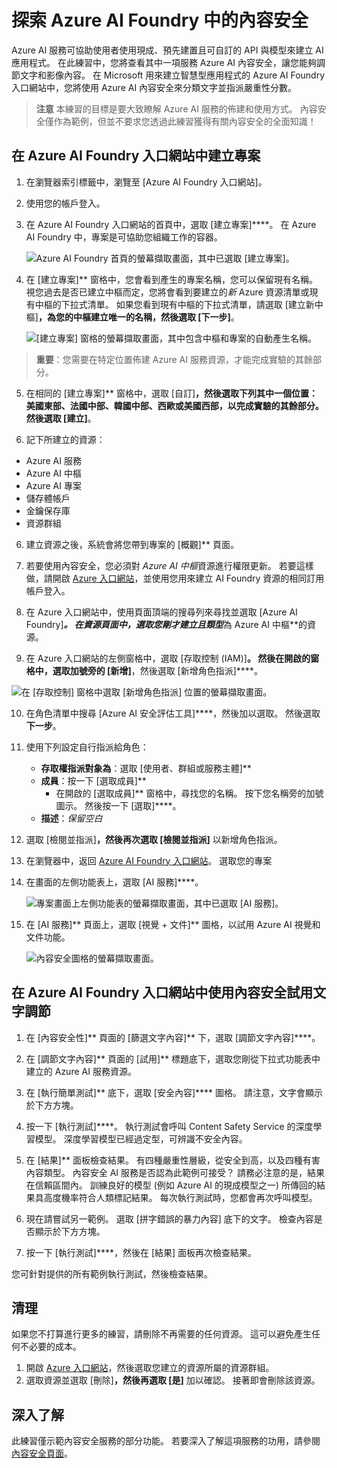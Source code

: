 # 探索 Azure AI Foundry 中的內容安全

Azure AI 服務可協助使用者使用現成、預先建置且可自訂的 API 與模型來建立 AI 應用程式。 在此練習中，您將查看其中一項服務 Azure AI 內容安全，讓您能夠調節文字和影像內容。 在 Microsoft 用來建立智慧型應用程式的 Azure AI Foundry 入口網站中，您將使用 Azure AI 內容安全來分類文字並指派嚴重性分數。 

> **注意** 本練習的目標是要大致瞭解 Azure AI 服務的佈建和使用方式。 內容安全僅作為範例，但並不要求您透過此練習獲得有關內容安全的全面知識！

## 在 Azure AI Foundry 入口網站中建立專案

1. 在瀏覽器索引標籤中，瀏覽至 [Azure AI Foundry 入口網站][](https://ai.azure.com?azure-portal=true)。

2. 使用您的帳戶登入。 

3. 在 Azure AI Foundry 入口網站的首頁中，選取 [建立專案]****。 在 Azure AI Foundry 中，專案是可協助您組織工作的容器。  

    ![Azure AI Foundry 首頁的螢幕擷取畫面，其中已選取 [建立專案]。](./media/azure-ai-foundry-home-page.png)

4. 在 [建立專案]** 窗格中，您會看到產生的專案名稱，您可以保留現有名稱。 視您過去是否已建立中樞而定，您將會看到要建立的*新* Azure 資源清單或現有中樞的下拉式清單。 如果您看到現有中樞的下拉式清單，請選取 [建立新中樞]**，為您的中樞建立唯一的名稱，然後選取 [下一步]**。  
 
    ![[建立專案] 窗格的螢幕擷取畫面，其中包含中樞和專案的自動產生名稱。](./media/azure-ai-foundry-create-project.png)

> **重要**：您需要在特定位置佈建 Azure AI 服務資源，才能完成實驗的其餘部分。

5. 在相同的 [建立專案]** 窗格中，選取 [自訂]****，然後選取下列其中一個**位置**：美國東部、法國中部、韓國中部、西歐或美國西部，以完成實驗的其餘部分。 然後選取 [建立]****。 

1. 記下所建立的資源： 
- Azure AI 服務
- Azure AI 中樞
- Azure AI 專案
- 儲存體帳戶
- 金鑰保存庫
- 資源群組  

6. 建立資源之後，系統會將您帶到專案的 [概觀]** 頁面。 

7. 若要使用內容安全，您必須對 *Azure AI 中樞*資源進行權限更新。 若要這樣做，請開啟 [Azure 入口網站](https://portal.azure.com?portal-azure=true)，並使用您用來建立 AI Foundry 資源的相同訂用帳戶登入。  

8. 在 Azure 入口網站中，使用頁面頂端的搜尋列來尋找並選取 [Azure AI Foundry]****。 在資源頁面中，選取您剛才建立且*類型***為 Azure AI 中樞**的資源。  

9. 在 Azure 入口網站的左側窗格中，選取 [存取控制 (IAM)]****。 然後在開啟的窗格中，選取加號旁的 [新增]****，然後選取 [新增角色指派]****。 

![在 [存取控制] 窗格中選取 [新增角色指派] 位置的螢幕擷取畫面。](./media/content-safety/access-control-step-one.png)

10. 在角色清單中搜尋 [Azure AI 安全評估工具]****，然後加以選取。 然後選取**下一步**。 

11. 使用下列設定自行指派給角色： 
    - **存取權指派對象為**：選取 [使用者、群組或服務主體]**
    - **成員**：按一下 [選取成員]**
        - 在開啟的 [選取成員]** 窗格中，尋找您的名稱。 按下您名稱旁的加號圖示。 然後按一下 [選取]****。
    - **描述**：*保留空白*

12. 選取 [檢閱並指派]****，然後再次選取 [檢閱並指派]**** 以新增角色指派。    

13. 在瀏覽器中，返回 [Azure AI Foundry 入口網站](https://ai.azure.com?azure-portal=true)。 選取您的專案 

14. 在畫面的左側功能表上，選取 [AI 服務]****。
 
    ![專案畫面上左側功能表的螢幕擷取畫面，其中已選取 [AI 服務]。](./media/azure-ai-foundry-ai-services.png)  

15. 在 [AI 服務]** 頁面上，選取 [視覺 + 文件]** 圖格，以試用 Azure AI 視覺和文件功能。
    
    ![內容安全圖格的螢幕擷取畫面。](./media/content-safety-tile.png)

## 在 Azure AI Foundry 入口網站中使用內容安全試用文字調節 

1. 在 [內容安全性]** 頁面的 [篩選文字內容]** 下，選取 [調節文字內容]****。

2. 在 [調節文字內容]** 頁面的 [試用]** 標題底下，選取您剛從下拉式功能表中建立的 Azure AI 服務資源。   

3. 在 [執行簡單測試]** 底下，選取 [安全內容]**** 圖格。 請注意，文字會顯示於下方方塊。 

4. 按一下 [執行測試]****。 執行測試會呼叫 Content Safety Service 的深度學習模型。 深度學習模型已經過定型，可辨識不安全內容。

5. 在 [結果]** 面板檢查結果。 有四種嚴重性層級，從安全到高，以及四種有害內容類型。 內容安全 AI 服務是否認為此範例可接受？ 請務必注意的是，結果在信賴區間內。 訓練良好的模型 (例如 Azure AI 的現成模型之一) 所傳回的結果具高度機率符合人類標記結果。 每次執行測試時，您都會再次呼叫模型。 

6. 現在請嘗試另一範例。 選取 [拼字錯誤的暴力內容] 底下的文字。 檢查內容是否顯示於下方方塊。

7. 按一下 [執行測試]****，然後在 [結果] 面板再次檢查結果。 

您可針對提供的所有範例執行測試，然後檢查結果。

## 清理

如果您不打算進行更多的練習，請刪除不再需要的任何資源。 這可以避免產生任何不必要的成本。

1. 開啟 [Azure 入口網站]( https://portal.azure.com)，然後選取您建立的資源所屬的資源群組。
1. 選取資源並選取 [刪除]****，然後再選取 [是]**** 加以確認。 接著即會刪除該資源。

## 深入了解

此練習僅示範內容安全服務的部分功能。 若要深入了解這項服務的功用，請參閱[內容安全頁面](https://learn.microsoft.com/azure/ai-services/content-safety/overview)。
